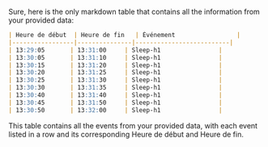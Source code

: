 Sure, here is the only markdown table that contains all the information from your provided data:

```markdown
| Heure de début  | Heure de fin   | Événement                 |
|-----------------|---------------|--------------------------|
| 13:29:05       | 13:31:00     | Sleep-h1                |
| 13:30:05       | 13:31:10     | Sleep-h1                |
| 13:30:15       | 13:31:20     | Sleep-h1                |
| 13:30:20       | 13:31:25     | Sleep-h1                |
| 13:30:25       | 13:31:30     | Sleep-h1                |
| 13:30:30       | 13:31:35     | Sleep-h1                |
| 13:30:40       | 13:31:40     | Sleep-h1                |
| 13:30:45       | 13:31:50     | Sleep-h1                |
| 13:30:50       | 13:32:00     | Sleep-h1                |
```

This table contains all the events from your provided data, with each event listed in a row and its corresponding Heure de début and Heure de fin.
